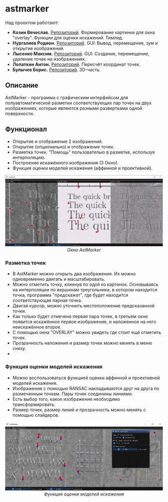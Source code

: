 # astmarker


Над проектом работают:

- **Козин Вячеслав.** [Репозиторий](https://github.com/vchkz/misis2023f-22-01-kozin-v-v). Формирование картинки для окна "overlay". Функции для оценки искажений. Тимлид.
- **Нургалиев Родион.** [Репозиторий](https://github.com/LLrodyaLL/misis2023f-22-01-nurgaliev-r-d). GUI: Вывод, перемещение, зум и открытие изображений.
- **Лысенко Максим.** [Репозиторий](https://github.com/Solbreen/misis2023f-22-01-lysenko-m-r). GUI: Создание, перемещение, удаление точек на изображениях.
- **Лопаткин Антон.** [Репозиторий](https://github.com/lopatkinanton/misis2023f-22-01-lopatkin-a-a). Пересчёт координат точек.
- **Булычев Борис.** [Репозиторий](https://github.com/borisbulychev/misis2023f-22-01-bulychev-b-y). 3D-часть.

## Описание
AstMarker - программа с графическим интерфейсом для
полуавтоматической разметки соответствующих пар точек на двух изображениях,
которые являются разными развертками одной поверхности.

## Функционал
 - Открытие и отображение 2 изображений.
 - Открытие (опционально) и отображение точек.
- Разметка точек. "Помощь" пользователью в разметке, используя интерполяцию.
- Построение искажённого изображения (3 Окно).
- Функция оценки моделей искажения (аффинной и проективной).


<p align="center">
<img src="Demo_Images/demoWin.jpeg", alt="Окно AstMarker">
<br>
  <em>Окно AstMarker</em>
  </p>

### Разметка точек
- В AstMarker можно открыть два изображения. Их можно одновременно двигать и масштабировать. 
- Можно отметить точку, кликнув по одой из картинок. Основываясь на интерполяции по вершинам треугольника, в котором находится точка, программа
"предскажет", где будет находится соответствующая парная точка.
- Двигая курсор, можно уточнить местоположение предсказанной точки.
- Как только будет отмечена первая пара точек, в третьем окне появится искажённое первое изображение, и наложенное на него неискажённое второе.
- С помощью окна "OVERLAY" можно увидеть где стоит ещё отметить точек.
- Прозрачность наложения и размер точек можно менять в меню снизу.
- 
### Функция оценки моделей искажения

- Можно воспользоваться функцией оценки аффинной и проективной моделей искажения.
- Изображения с помощью RANSAC накладываются друг на друга по размеченным точкам. Пары точек соединины линиями.
- Есть выбор того, какое изображение необходимо трансформировать.
- Размер точек, размер линий и прозрачность можно менять с помощью слайдеров.

<p align="center">
<img src="Demo_Images/demoEval.jpeg">
<br>
  <em>Функция оценки моделей искажения</em>
  </p>



